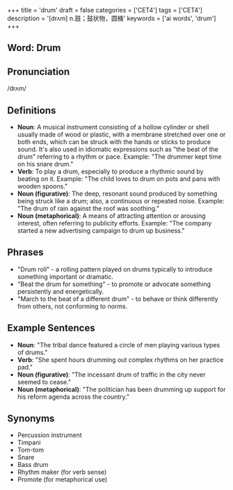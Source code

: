 +++
title = 'drum'
draft = false
categories = ['CET4']
tags = ['CET4']
description = '[drʌm] n.鼓；鼓状物，圆桶'
keywords = ['ai words', 'drum']
+++

## Word: Drum

## Pronunciation
/drʌm/

## Definitions
- **Noun**: A musical instrument consisting of a hollow cylinder or shell usually made of wood or plastic, with a membrane stretched over one or both ends, which can be struck with the hands or sticks to produce sound. It's also used in idiomatic expressions such as "the beat of the drum" referring to a rhythm or pace. Example: "The drummer kept time on his snare drum."
- **Verb**: To play a drum, especially to produce a rhythmic sound by beating on it. Example: "The child loves to drum on pots and pans with wooden spoons."
- **Noun (figurative)**: The deep, resonant sound produced by something being struck like a drum; also, a continuous or repeated noise. Example: "The drum of rain against the roof was soothing."
- **Noun (metaphorical)**: A means of attracting attention or arousing interest, often referring to publicity efforts. Example: "The company started a new advertising campaign to drum up business."

## Phrases
- "Drum roll" - a rolling pattern played on drums typically to introduce something important or dramatic.
- "Beat the drum for something" - to promote or advocate something persistently and energetically.
- "March to the beat of a different drum" - to behave or think differently from others, not conforming to norms.

## Example Sentences
- **Noun**: "The tribal dance featured a circle of men playing various types of drums."
- **Verb**: "She spent hours drumming out complex rhythms on her practice pad."
- **Noun (figurative)**: "The incessant drum of traffic in the city never seemed to cease."
- **Noun (metaphorical)**: "The politician has been drumming up support for his reform agenda across the country."

## Synonyms
- Percussion instrument
- Timpani
- Tom-tom
- Snare
- Bass drum
- Rhythm maker (for verb sense)
- Promote (for metaphorical use)
